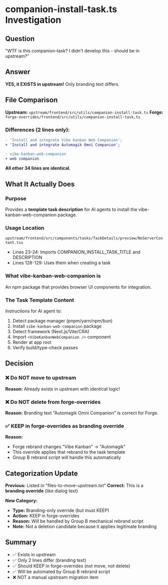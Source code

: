 # companion-install-task.ts Investigation

## Question
"WTF is this companion-task? I didn't develop this - should be in upstream?"

## Answer
**YES, it EXISTS in upstream!** Only branding text differs.

## File Comparison

**Upstream:** `upstream/frontend/src/utils/companion-install-task.ts`
**Forge:** `forge-overrides/frontend/src/utils/companion-install-task.ts`

### Differences (2 lines only):

```diff
- 'Install and integrate Vibe Kanban Web Companion';
+ 'Install and integrate Automagik Omni Companion';

- vibe-kanban-web-companion
+ web companion
```

**All other 34 lines are identical.**

## What It Actually Does

### Purpose
Provides a **template task description** for AI agents to install the vibe-kanban-web-companion package.

### Usage Location
`upstream/frontend/src/components/tasks/TaskDetails/preview/NoServerContent.tsx`
- Lines 23-24: Imports COMPANION_INSTALL_TASK_TITLE and DESCRIPTION
- Lines 128-129: Uses them when creating a task

### What vibe-kanban-web-companion is
An npm package that provides browser UI components for integration.

### The Task Template Content
Instructions for AI agent to:
1. Detect package manager (pnpm/yarn/npm/bun)
2. Install `vibe-kanban-web-companion` package
3. Detect framework (Next.js/Vite/CRA)
4. Import `<VibeKanbanWebCompanion />` component
5. Render at app root
6. Verify build/type-check passes

## Decision

### ❌ Do NOT move to upstream
**Reason:** Already exists in upstream with identical logic!

### ❌ Do NOT delete from forge-overrides  
**Reason:** Branding text "Automagik Omni Companion" is correct for Forge.

### ✅ KEEP in forge-overrides as branding override
**Reason:** 
- Forge rebrand changes "Vibe Kanban" → "Automagik"
- This override applies that rebrand to the task template
- Group B rebrand script will handle this automatically

## Categorization Update

**Previous:** Listed in "files-to-move-upstream.txt"
**Correct:** This is a **branding override** (like dialog text)

**New Category:** 
- **Type:** Branding-only override (but must KEEP)
- **Action:** KEEP in forge-overrides
- **Reason:** Will be handled by Group B mechanical rebrand script
- **Note:** Not a deletion candidate because it applies legitimate branding

## Summary

- ✅ Exists in upstream
- ✅ Only 2 lines differ (branding text)
- ✅ Should KEEP in forge-overrides (not move, not delete)
- ✅ Will be automated by Group B rebrand script
- ❌ NOT a manual upstream migration item
